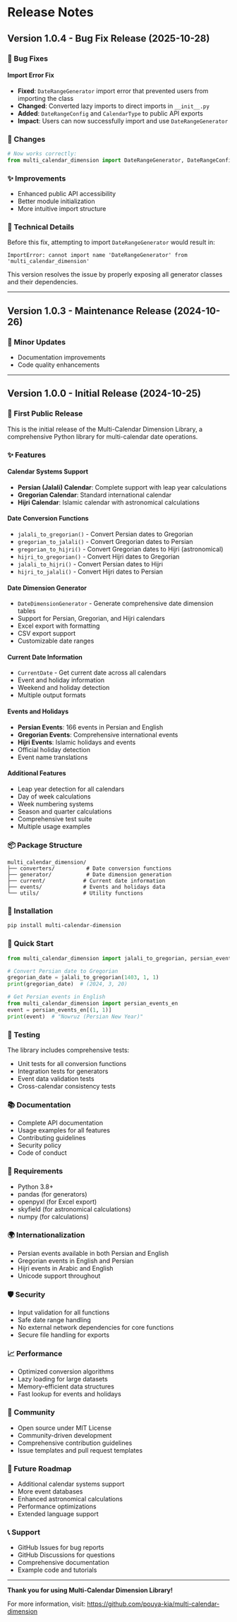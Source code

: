 # Release Notes

## Version 1.0.4 - Bug Fix Release (2025-10-28)

### 🐛 Bug Fixes

#### Import Error Fix
- **Fixed**: `DateRangeGenerator` import error that prevented users from importing the class
- **Changed**: Converted lazy imports to direct imports in `__init__.py`
- **Added**: `DateRangeConfig` and `CalendarType` to public API exports
- **Impact**: Users can now successfully import and use `DateRangeGenerator`

### 📝 Changes

```python
# Now works correctly:
from multi_calendar_dimension import DateRangeGenerator, DateRangeConfig, CalendarType
```

### ✨ Improvements

- Enhanced public API accessibility
- Better module initialization
- More intuitive import structure

### 🔧 Technical Details

Before this fix, attempting to import `DateRangeGenerator` would result in:
```
ImportError: cannot import name 'DateRangeGenerator' from 'multi_calendar_dimension'
```

This version resolves the issue by properly exposing all generator classes and their dependencies.

---

## Version 1.0.3 - Maintenance Release (2024-10-26)

### 🔧 Minor Updates
- Documentation improvements
- Code quality enhancements

---

## Version 1.0.0 - Initial Release (2024-10-25)

### 🎉 First Public Release

This is the initial release of the Multi-Calendar Dimension Library, a comprehensive Python library for multi-calendar date operations.

### ✨ Features

#### Calendar Systems Support
- **Persian (Jalali) Calendar**: Complete support with leap year calculations
- **Gregorian Calendar**: Standard international calendar
- **Hijri Calendar**: Islamic calendar with astronomical calculations

#### Date Conversion Functions
- `jalali_to_gregorian()` - Convert Persian dates to Gregorian
- `gregorian_to_jalali()` - Convert Gregorian dates to Persian
- `gregorian_to_hijri()` - Convert Gregorian dates to Hijri (astronomical)
- `hijri_to_gregorian()` - Convert Hijri dates to Gregorian
- `jalali_to_hijri()` - Convert Persian dates to Hijri
- `hijri_to_jalali()` - Convert Hijri dates to Persian

#### Date Dimension Generator
- `DateDimensionGenerator` - Generate comprehensive date dimension tables
- Support for Persian, Gregorian, and Hijri calendars
- Excel export with formatting
- CSV export support
- Customizable date ranges

#### Current Date Information
- `CurrentDate` - Get current date across all calendars
- Event and holiday information
- Weekend and holiday detection
- Multiple output formats

#### Events and Holidays
- **Persian Events**: 166 events in Persian and English
- **Gregorian Events**: Comprehensive international events
- **Hijri Events**: Islamic holidays and events
- Official holiday detection
- Event name translations

#### Additional Features
- Leap year detection for all calendars
- Day of week calculations
- Week numbering systems
- Season and quarter calculations
- Comprehensive test suite
- Multiple usage examples

### 📦 Package Structure

```
multi_calendar_dimension/
├── converters/          # Date conversion functions
├── generator/           # Date dimension generation
├── current/            # Current date information
├── events/             # Events and holidays data
└── utils/              # Utility functions
```

### 🚀 Installation

```bash
pip install multi-calendar-dimension
```

### 📖 Quick Start

```python
from multi_calendar_dimension import jalali_to_gregorian, persian_events_en

# Convert Persian date to Gregorian
gregorian_date = jalali_to_gregorian(1403, 1, 1)
print(gregorian_date)  # (2024, 3, 20)

# Get Persian events in English
from multi_calendar_dimension import persian_events_en
event = persian_events_en[(1, 1)]
print(event)  # "Nowruz (Persian New Year)"
```

### 🧪 Testing

The library includes comprehensive tests:
- Unit tests for all conversion functions
- Integration tests for generators
- Event data validation tests
- Cross-calendar consistency tests

### 📚 Documentation

- Complete API documentation
- Usage examples for all features
- Contributing guidelines
- Security policy
- Code of conduct

### 🔧 Requirements

- Python 3.8+
- pandas (for generators)
- openpyxl (for Excel export)
- skyfield (for astronomical calculations)
- numpy (for calculations)

### 🌍 Internationalization

- Persian events available in both Persian and English
- Gregorian events in English and Persian
- Hijri events in Arabic and English
- Unicode support throughout

### 🛡️ Security

- Input validation for all functions
- Safe date range handling
- No external network dependencies for core functions
- Secure file handling for exports

### 📈 Performance

- Optimized conversion algorithms
- Lazy loading for large datasets
- Memory-efficient data structures
- Fast lookup for events and holidays

### 🤝 Community

- Open source under MIT License
- Community-driven development
- Comprehensive contribution guidelines
- Issue templates and pull request templates

### 🔮 Future Roadmap

- Additional calendar systems support
- More event databases
- Enhanced astronomical calculations
- Performance optimizations
- Extended language support

### 📞 Support

- GitHub Issues for bug reports
- GitHub Discussions for questions
- Comprehensive documentation
- Example code and tutorials

---

**Thank you for using Multi-Calendar Dimension Library!**

For more information, visit: https://github.com/pouya-kia/multi-calendar-dimension
